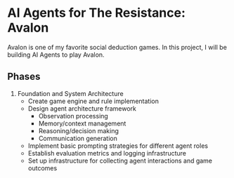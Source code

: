 # AI Agents for The Resistance: Avalon
Avalon is one of my favorite social deduction games. In this project, I will be building AI Agents to play Avalon. 

## Phases
1. Foundation and System Architecture
    - Create game engine and rule implementation
    - Design agent architecture framework
        - Observation processing
        - Memory/context management
        - Reasoning/decision making
        - Communication generation
    - Implement basic prompting strategies for different agent roles
    - Establish evaluation metrics and logging infrastructure
    - Set up infrastructure for collecting agent interactions and game outcomes
